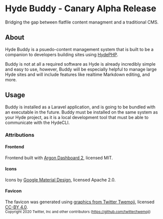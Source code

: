 # Hyde Buddy - Canary Alpha Release

<p class="lead">
Bridging the gap between flatfile content managment and a traditional CMS.
</p>

## About

Hyde Buddy is a psuedo-content management system that is built to be a companion to
developers building sites using [HydePHP](https://hydephp.github.io/).

Buddy is not at all a required software as Hyde is already incredibly simple and easy to use,
however, Buddy will be especially helpful to manage large Hyde sites and will include
features like realtime Markdown editing, and more.

## Usage

Buddy is installed as a Laravel application, and is going to be bundled with an executable
in the future. Buddy must be installed on the same system as your Hyde project, as it is
a local development tool that must be able to communicate with the HydeCLI. 


### Attributions

#### Frontend
Frontend built with [Argon Dashboard 2](https://www.creative-tim.com/product/argon-dashboard), licensed MIT.

#### Icons
Icons by [Google Material Design](https://fonts.google.com/icons?selected=Material+Icons), licensed Apache 2.0.

#### Favicon

The favicon was generated using [graphics from Twitter Twemoji](https://github.com/twitter/twemoji/blob/master/assets/svg/1f436.svg), licensed [CC-BY 4.0](https://creativecommons.org/licenses/by/4.0/). <br>
<small>Copyright 2020 Twitter, Inc and other contributors (https://github.com/twitter/twemoji)</small>
